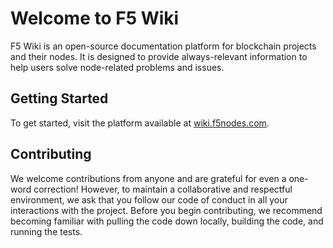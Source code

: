 # Welcome to F5 Wiki

F5 Wiki is an open-source documentation platform for blockchain projects and their nodes. It is designed to provide always-relevant information to help users solve node-related problems and issues.

## Getting Started

To get started, visit the platform available at [wiki.f5nodes.com](https://wiki.f5nodes.com).

## Contributing

We welcome contributions from anyone and are grateful for even a one-word correction! However, to maintain a collaborative and respectful environment, we ask that you follow our code of conduct in all your interactions with the project.
Before you begin contributing, we recommend becoming familiar with pulling the code down locally, building the code, and running the tests.
